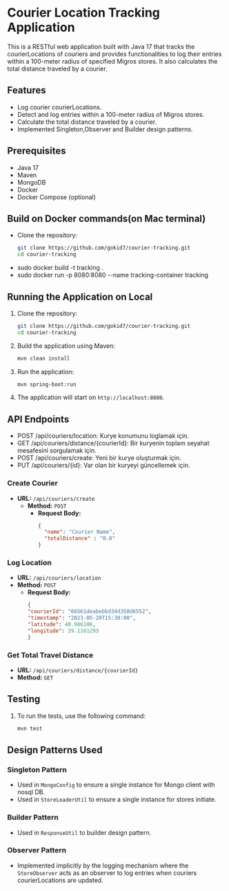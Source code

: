 # Courier Location Tracking Application

This is a RESTful web application built with Java 17 that tracks the courierLocations of couriers and provides functionalities to log their entries within a 100-meter radius of specified Migros stores. It also calculates the total distance traveled by a courier.

## Features
- Log courier courierLocations.
- Detect and log entries within a 100-meter radius of Migros stores.
- Calculate the total distance traveled by a courier.
- Implemented Singleton,Observer and Builder design patterns.

## Prerequisites
- Java 17
- Maven
- MongoDB
- Docker
- Docker Compose (optional)

## Build on Docker commands(on Mac terminal)
- Clone the repository:
    ```sh
    git clone https://github.com/gokid7/courier-tracking.git
    cd courier-tracking
    ```
- sudo docker build -t tracking .
- sudo docker run -p 8080:8080 --name tracking-container tracking

## Running the Application on Local

1. Clone the repository:
    ```sh
    git clone https://github.com/gokid7/courier-tracking.git
    cd courier-tracking
    ```

2. Build the application using Maven:
    ```sh
    mvn clean install
    ```

3. Run the application:
    ```sh
    mvn spring-boot:run
    ```

4. The application will start on `http://localhost:8080`.

## API Endpoints

- POST /api/couriers/location: Kurye konumunu loglamak için.
- GET /api/couriers/distance/{courierId}: Bir kuryenin toplam seyahat mesafesini sorgulamak için.
- POST /api/couriers/create: Yeni bir kurye oluşturmak için.
- PUT /api/couriers/{id}: Var olan bir kuryeyi güncellemek için.

### Create Courier
- **URL:** `/api/couriers/create`
  - **Method:** `POST`
      - **Request Body:**
          ```json
          {
            "name": "Courier Name",
            "totalDistance" : "0.0"
          }
          ```

### Log Location
- **URL:** `/api/couriers/location`
- **Method:** `POST`
  - **Request Body:**
      ```json
      {
      "courierId": "66561deabebbd34d358d6552",
      "timestamp": "2023-05-20T15:30:00",
      "latitude": 40.986106,
      "longitude": 29.1161293
      }
      ```

### Get Total Travel Distance
- **URL:** `/api/couriers/distance/{courierId}`
- **Method:** `GET`

## Testing

1. To run the tests, use the following command:
    ```sh
    mvn test
    ```

## Design Patterns Used

### Singleton Pattern
- Used in `MongoConfig` to ensure a single instance for Mongo client with nosql DB.
- Used in `StoreLoaderUtil` to ensure a single instance for stores initiate.

### Builder Pattern
- Used in `ResponseUtil` to builder design pattern.

### Observer Pattern
- Implemented implicitly by the logging mechanism where the `StoreObserver` acts as an observer to log entries when couriers courierLocations are updated.

